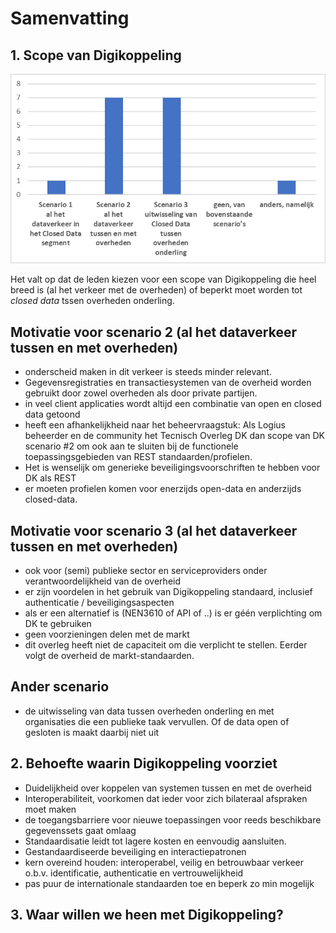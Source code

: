 # Samenvatting 

## 1. Scope van Digikoppeling

![Vraag 1.0](media/vraag_1_0_chart.png "Opgetelde scores van vraag 1.0")

Het valt op dat de leden kiezen voor een scope van Digikoppeling die heel breed is (al het verkeer met de overheden)  of beperkt moet worden tot _closed data_ tssen overheden onderling.

## Motivatie voor scenario 2 (al het dataverkeer tussen en met overheden)

- onderscheid maken in dit verkeer is steeds minder relevant. 
- Gegevensregistraties en transactiesystemen van de overheid worden gebruikt door zowel overheden als door private partijen.
- in veel client applicaties wordt altijd een combinatie van open en closed data getoond
- heeft een afhankelijkheid naar het beheervraagstuk: Als Logius beheerder en de  community het Tecnisch Overleg DK dan scope van DK scenario #2 om ook aan te sluiten bij de functionele toepassingsgebieden van REST standaarden/profielen.
- Het is wenselijk om generieke beveiligingsvoorschriften te hebben voor DK als REST
- er moeten profielen komen voor enerzijds open-data en anderzijds closed-data.

## Motivatie voor scenario 3 (al het dataverkeer tussen en met overheden)

- ook voor (semi) publieke sector en serviceproviders onder verantwoordelijkheid van de overheid
- er zijn voordelen in het gebruik van Digikoppeling standaard, inclusief authenticatie / beveiligingsaspecten
- als er een alternatief is (NEN3610 of API of ..) is er géén verplichting om DK te gebruiken
- geen voorzieningen delen met de markt
- dit overleg heeft niet de capaciteit om die verplicht te stellen. Eerder volgt de overheid de markt-standaarden.

## Ander scenario

- de uitwisseling van data tussen overheden onderling en met organisaties die een publieke taak vervullen. Of de data open of gesloten is maakt daarbij niet uit

## 2. Behoefte waarin Digikoppeling voorziet

- Duidelijkheid over koppelen van systemen tussen en met de overheid
- Interoperabiliteit, voorkomen dat ieder voor zich bilateraal afspraken moet maken
- de toegangsbarriere voor nieuwe toepassingen voor reeds beschikbare gegevenssets gaat omlaag
- Standaardisatie leidt tot lagere kosten en eenvoudig aansluiten.
- Gestandaardiseerde beveiliging en interactiepatronen 
- kern overeind houden: interoperabel, veilig en betrouwbaar verkeer o.b.v. identificatie, authenticatie en vertrouwelijkheid
- pas puur de internationale standaarden toe en beperk zo min mogelijk

## 3. Waar willen we heen met Digikoppeling?

